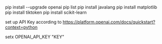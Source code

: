 

pip install --upgrade openai
pip list
pip install javalang
pip install matplotlib
pip install tiktoken
pip install scikit-learn


set up API Key according to https://platform.openai.com/docs/quickstart?context=python

setx OPENAI_API_KEY "KEY"